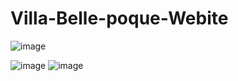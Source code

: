 # Villa-Belle-poque-Webite
![image](https://github.com/user-attachments/assets/85be3132-bddb-4906-9df4-7e220839331c)

![image](https://github.com/user-attachments/assets/247949dd-9c76-46d5-882b-1dff0b986e50)
![image](https://github.com/user-attachments/assets/8e62c060-babf-43df-9a50-d71d430bb1c8)
